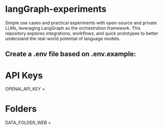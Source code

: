 # langGraph-experiments
Simple use cases and practical experiments with open-source and private LLMs, leveraging LangGraph as the orchestration framework. This repository explores integrations, workflows, and quick prototypes to better understand the real-world potential of language models.
## Create a .env file based on .env.example:

# API Keys
OPENAI_API_KEY = 
# Folders
DATA_FOLDER_WEB =
